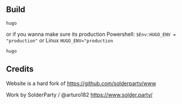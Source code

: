 Build
----------
`hugo`

or if you wanna make sure its production
Powershell: `$Env:HUGO_ENV = "production"` or Linux `HUGO_ENV="production`

`hugo`

Credits
-------
Website is a hard fork of
https://github.com/solderparty/www

Work by SolderParty / @arturo182
https://www.solder.party/